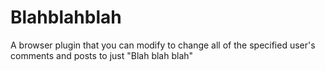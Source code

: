 Blahblahblah
============

A browser plugin that you can modify to change all of the specified user's comments and posts to just "Blah blah blah"
